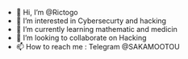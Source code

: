 - 👋 Hi, I’m @Rictogo
- 👀 I’m interested in Cybersecurty and hacking
- 🌱 I’m currently learning mathematic and medicin
- 💞️ I’m looking to collaborate on Hacking
- 📫 How to reach me : Telegram @SAKAMOOTOU

<!---
Rictogo/Rictogo is a ✨ special ✨ repository because its `README.md` (this file) appears on your GitHub profile.
You can click the Preview link to take a look at your changes.
--->
